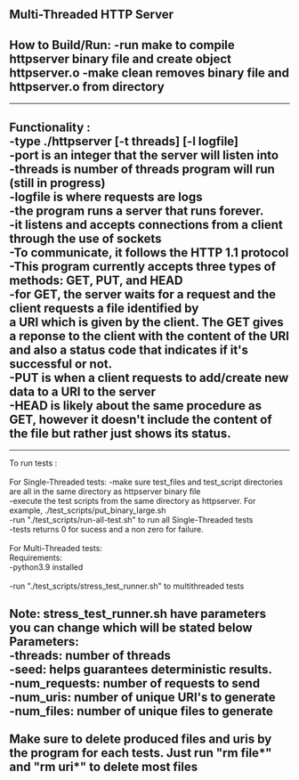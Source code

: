 Multi-Threaded HTTP Server
---
How to Build/Run:
-run make to compile httpserver binary file and create object httpserver.o
-make clean removes binary file and httpserver.o from directory
---
---
Functionality : <br />
-type ./httpserver [-t threads] [-l logfile] <port><br />
-port is an integer that the server will listen into<br />
-threads is number of threads program will run (still in progress)<br />
-logfile is where requests are logs <br />
-the program runs a server that runs forever.<br />
-it listens and accepts connections from a client through the use of sockets<br />
-To communicate, it follows the HTTP 1.1 protocol<br />
-This program currently accepts three types of methods: GET, PUT, and HEAD <br />
-for GET, the server waits for a request and the client requests a file identified by <br />
a URI which is given by the client.  The GET gives a reponse to the client with the content
of the URI and also a status code that indicates if it's successful or not. <br />
-PUT is when a client requests to add/create new data to a URI to the server<br />
-HEAD is likely about the same procedure as GET, however it doesn't include the content
of the file but rather just shows its status.<br />
---
---
To run tests : <br />
<br />
For Single-Threaded tests:
-make sure test_files and test_script directories are all in the same directory as httpserver binary file<br />
-execute the test scripts from the same directory as httpserver.  For example, ./test_scripts/put_binary_large.sh<br />
-run "./test_scripts/run-all-test.sh" to run all Single-Threaded tests <br />
-tests returns 0 for sucess and a non zero for failure.<br />
<br />
For Multi-Threaded tests:<br />
Requirements:<br />
-python3.9 installed<br />
<br />
-run "./test_scripts/stress_test_runner.sh" to multithreaded tests<br />

Note: stress_test_runner.sh have parameters you can change which will be stated below<br />
Parameters:<br />
-threads: number of threads<br />
-seed: helps guarantees deterministic results.<br />
-num_requests: number of requests to send<br />
-num_uris: number of unique URI's to generate<br />
-num_files: number of unique files to generate<br />
<br />
Make sure to delete produced files and uris by the program for each tests.  Just run "rm file*" and "rm uri*" to delete most files<br />
---
